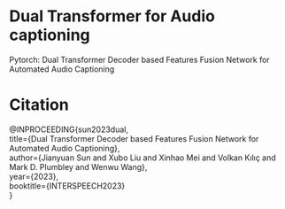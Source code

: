 # Dual Transformer for Audio captioning
Pytorch: Dual Transformer Decoder based Features Fusion Network for Automated Audio Captioning

# Citation
@INPROCEEDING{sun2023dual, <br>
      title={Dual Transformer Decoder based Features Fusion Network for Automated Audio Captioning},  <br>
      author={Jianyuan Sun and Xubo Liu and Xinhao Mei and Volkan Kılıç and Mark D. Plumbley and Wenwu Wang}, <br>
      year={2023}, <br>
      booktitle={INTERSPEECH2023} <br>
}
